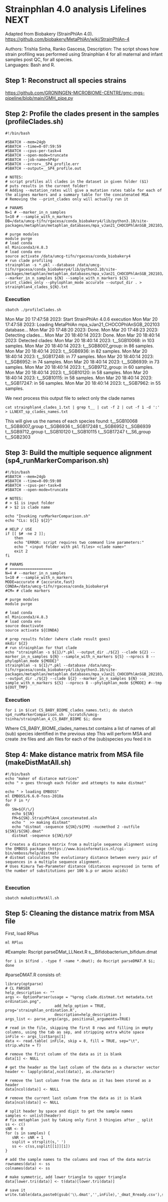 # Strainphlan 4.0 analysis Lifelines NEXT 

Adapted from Biobakery (StrainPhlAn 4.0). 
https://github.com/biobakery/MetaPhlAn/wiki/StrainPhlAn-4

Authors: Trishla Sinha, Ranko Gascesa,
Description: The script shows how strain profiling was performed using Strainphlan 4 for all maternal and infant samples post QC, for all species.   
Languages: Bash and R.   

## Step 1: Reconstruct all species strains

https://github.com/GRONINGEN-MICROBIOME-CENTRE/gmc-mgs-pipeline/blob/main/GMH_pipe.py 

## Step 2: Profile the clades present in the samples (profileClades.sh)

```
#!/bin/bash

#SBATCH --mem=24gb
#SBATCH --time=0-07:59:59
#SBATCH --cpus-per-task=4
#SBATCH --open-mode=truncate
#SBATCH --job-name=SP4pr
#SBATCH --error=__SP4_profile.err
#SBATCH --output=__SP4_profile.out

# NOTES:
# script profiles all clades in the dataset in given folder ($1)
# puts results in the current folder!
# Adding --mutation_rates will give a mutation rates table for each of the alignes markers and a summary table for the concatenated MSA
# Removing the --print_clades only will actually run it 

# PARAMS
N=1 # --marker_in_n_samples
S=10 # --sample_with_n_markers
DB=/data/umcg-tifn/rgacesa/conda_biobakery4/lib/python3.10/site-packages/metaphlan/metaphlan_databases/mpa_vJan21_CHOCOPhlAnSGB_202103/mpa_vJan21_CHOCOPhlAnSGB_202103.pkl 

# purge modules
module purge
# load conda
ml Miniconda3/4.8.3
# load conda env
source activate /data/umcg-tifn/rgacesa/conda_biobakery4
# run clade profiling
strainphlan -s *.pkl --database /data/umcg-tifn/rgacesa/conda_biobakery4/lib/python3.10/site-packages/metaphlan/metaphlan_databases/mpa_vJan21_CHOCOPhlAnSGB_202103/mpa_vJan21_CHOCOPhlAnSGB_202103.pkl --marker_in_n_samples ${N} --sample_with_n_markers ${S} --print_clades_only --phylophlan_mode accurate --output_dir . > strainphlan4_clades_${N}.txt

```
### Execution 

```
sbatch ./profileClades.sh 

```
Mon Mar 20 17:47:58 2023: Start StrainPhlAn 4.0.6 execution
Mon Mar 20 17:47:58 2023: Loading MetaPhlAn mpa_vJan21_CHOCOPhlAnSGB_202103 database...
Mon Mar 20 17:48:20 2023: Done.
Mon Mar 20 17:48:23 2023: Detecting clades...
Mon Mar 20 18:40:14 2023: Done.
Mon Mar 20 18:40:14 2023: Detected clades: 
Mon Mar 20 18:40:14 2023:       t__SGB10068: in 103 samples.
Mon Mar 20 18:40:14 2023:       t__SGB8007_group: in 86 samples.
Mon Mar 20 18:40:14 2023:       t__SGB6936: in 82 samples.
Mon Mar 20 18:40:14 2023:       t__SGB17248: in 77 samples.
Mon Mar 20 18:40:14 2023:       t__SGB6952: in 74 samples.
Mon Mar 20 18:40:14 2023:       t__SGB6939: in 73 samples.
Mon Mar 20 18:40:14 2023:       t__SGB9712_group: in 60 samples.
Mon Mar 20 18:40:14 2023:       t__SGB10120: in 58 samples.
Mon Mar 20 18:40:14 2023:       t__SGB10115: in 58 samples.
Mon Mar 20 18:40:14 2023:       t__SGB17247: in 56 samples.
Mon Mar 20 18:40:14 2023:       t__SGB7962: in 55 samples.


We next process this output file to select only the clade names

```
cat strainphlan4_clades_1.txt | grep t__ | cut -f 2 | cut -f 1 -d ':' > LLNEXT_sp_clades_names.txt

```

This will give us the names of each species found: 
t__SGB10068
t__SGB8007_group
t__SGB6936
t__SGB17248
t__SGB6952
t__SGB6939
t__SGB9712_group
t__SGB10120
t__SGB10115
t__SGB17247
t__S6_group
t__SGB2303


## Step 3: Build the multiple sequence alignment (sp4_runMarkerComparison.sh)


```
#!/bin/bash
#SBATCH --mem=24gb
#SBATCH --time=0-09:59:00
#SBATCH --cpus-per-task=8
#SBATCH --open-mode=truncate

# NOTES:
# > $1 is input folder
# > $2 is clade name

echo "Invoking runMarkerComparison.sh"
echo "CLs: ${1} ${2}"

# HELP / USE
if [[ $# -ne 2 ]]; 
    then 
    echo "ERROR: script requires two command line parameters:"
    echo " <input folder with pkl files> <clade name>"
    exit 2
fi

# PARAMS
# ===================
N=4 # --marker_in_n_samples
S=10 # --sample_with_n_markers 
MODE=accurate # {accurate,fast}
CONDA=/data/umcg-tifn/rgacesa/conda_biobakery4
#CM= # clade markers

# purge modules
module purge

# load conda
ml Miniconda3/4.8.3
# load conda env
source deactivate
source activate ${CONDA}

# prep results folder (where clade result goes)
mkdir ${2}
# run strainphlan for that clade
echo "strainphlan -s ${1}/*.pkl --output_dir ./${2} --clade ${2} --marker_in_n_samples ${N} --sample_with_n_markers ${S} --nprocs 8 --phylophlan_mode ${MODE}"
strainphlan -s ${1}/*.pkl --database /data/umcg-tifn/rgacesa/conda_biobakery4/lib/python3.10/site-packages/metaphlan/metaphlan_databases/mpa_vJan21_CHOCOPhlAnSGB_202103/mpa_vJan21_CHOCOPhlAnSGB_202103.pkl --output_dir ./${2} --clade ${2} --marker_in_n_samples ${N} --sample_with_n_markers ${S} --nprocs 8 --phylophlan_mode ${MODE} #--tmp ${OUT_TMP}

```

### Execution

```
for i in $(cat CS_BABY_BIOME_clades_names.txt); do sbatch sp4_runMarkerComparison.sh  /scratch/umcg-tsinha/strainphlan_4_CS_BABY_BIOME $i; done
```
Where CS_BABY_BIOME_clades_names.txt contains a list of names of all (sub) species identified in the previous step 
This will perform MSA and create .tre files and .aln files for each of the (sub)species you feed it in 




## Step 4: Make distance matrix from MSA file (makeDistMatAll.sh)

```
#!/bin/bash
echo "maker of distance matrices"
echo " > goes through each folder and attempts to make distmat"

echo " > loading EMBOSS"
ml EMBOSS/6.6.0-foss-2018a
for F in */
do
   SN=${F/\/}
   echo ${SN}
   FM=${SN}.StrainPhlAn4_concatenated.aln
   echo "  >> making distmat"
   echo "distmat -sequence ${SN}/${FM} -nucmethod 2 -outfile ${SN}/${SN}.dmat"
   distmat -sequence ${SN}/${F
 
# Creates a distance matrix from a multiple sequence alignment using the EMBOSS package (https://www.bioinformatics.nl/cgi-bin/emboss/help/distmat) 
# distmat calculates the evolutionary distance between every pair of sequences in a multiple sequence alignment.
# Uses Kimura Two-Parameter distance (distances expressed in terms of the number of substitutions per 100 b.p or amino acids) 


```
### Execution

```
sbatch makeDistMatAll.sh 

```

## Step 5: Cleaning the distance matrix from MSA file 

First, load RPlus
```
ml RPlus 
```

#Example: Rscript parseDMat_LLNext.R s__Bifidobacterium_bifidum.dmat
```
for i in $(find . -type f -name *.dmat); do Rscript parseDMAT.R $i; done 
```
#parseDMAT.R consists of: 
```
library(optparse)
# CL PARSER
help_description <- ""
args <- OptionParser(usage = "%prog clade.distmat.txt metadata.txt ordination.png",
                      add_help_option = TRUE, prog='strainphlan_ordination.R',
                      description=help_description )
args_list <- parse_args(args, positional_arguments=TRUE)

# read in the file, skipping the first 8 rows and filling in empty columns, using the tab as sep, and stripping extra white space
inFile <- args_list$args[1]
data <- read.table( inFile, skip = 8, fill = TRUE, sep="\t", strip.white = T)

# remove the first column of the data as it is blank
data[1] <- NULL

# get the header as the last column of the data as a character vector
header <- lapply(data[,ncol(data)], as.character)

# remove the last column from the data as it has been stored as a header
data[ncol(data)] <- NULL

# remove the current last column from the data as it is blank
data[ncol(data)] <- NULL

# split header by space and digit to get the sample names
samples <- unlist(header)
# fix metaphlan just by taking only first 3 thingies after _ split
ss <- c()
sNR <- 0
for (s in samples) {
   sNR <- sNR + 1
   ssplit = strsplit(s,' ')
   ss <- c(ss,ssplit[[1]][1])
}

# add the sample names to the columns and rows of the data matrix
rownames(data) <- ss
colnames(data) <- ss

# make symmetric, add lower triangle to upper triangle
data[lower.tri(data)] <- t(data)[lower.tri(data)]

# save it
write.table(data,paste0(gsub('\\.dmat','',inFile),'_dmat_Rready.csv'),sep=',',row.names=T)

```
